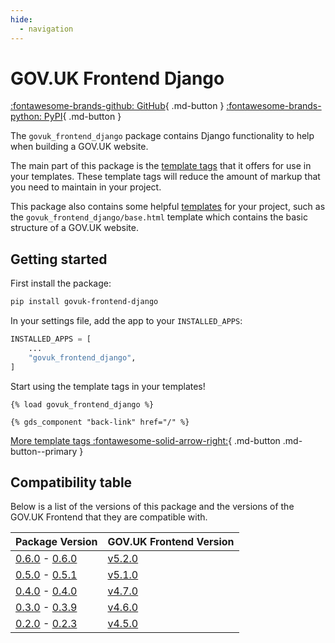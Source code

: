 ```yaml
---
hide:
  - navigation
---
```


# GOV.UK Frontend Django

[:fontawesome-brands-github: GitHub](https://github.com/uktrade/govuk-frontend-django/){ .md-button }
[:fontawesome-brands-python: PyPI](https://pypi.org/project/govuk-frontend-django/){ .md-button }

The `govuk_frontend_django` package contains Django functionality to help when building a GOV.UK website.

The main part of this package is the [template tags](./template-tags/index.md) that it offers for use in your templates. These template tags will reduce the amount of markup that you need to maintain in your project.

This package also contains some helpful [templates](./templates.md) for your project, such as the `govuk_frontend_django/base.html` template which contains the basic structure of a GOV.UK website.

## Getting started

First install the package:
```bash
pip install govuk-frontend-django
```

In your settings file, add the app to your `INSTALLED_APPS`:
```python
INSTALLED_APPS = [
    ...
    "govuk_frontend_django",
]
```

Start using the template tags in your templates!
```django
{% load govuk_frontend_django %}

{% gds_component "back-link" href="/" %}
```

[More template tags :fontawesome-solid-arrow-right:](./template-tags/index.md){ .md-button .md-button--primary }

## Compatibility table

Below is a list of the versions of this package and the versions of the GOV.UK Frontend that they are compatible with.

| Package Version | GOV.UK Frontend Version |
| --------------- | ----------------------- |
| [0.6.0](https://github.com/uktrade/govuk-frontend-django/releases/tag/0.6.0) - [0.6.0](https://github.com/uktrade/govuk-frontend-django/releases/tag/0.6.0) | [v5.2.0](https://github.com/alphagov/govuk-frontend/releases/tag/v5.2.0) |
| [0.5.0](https://github.com/uktrade/govuk-frontend-django/releases/tag/0.5.0) - [0.5.1](https://github.com/uktrade/govuk-frontend-django/releases/tag/0.5.1) | [v5.1.0](https://github.com/alphagov/govuk-frontend/releases/tag/v5.1.0) |
| [0.4.0](https://github.com/uktrade/govuk-frontend-django/releases/tag/0.4.0) - [0.4.0](https://github.com/uktrade/govuk-frontend-django/releases/tag/0.4.0) | [v4.7.0](https://github.com/alphagov/govuk-frontend/releases/tag/v4.7.0) |
| [0.3.0](https://github.com/uktrade/govuk-frontend-django/releases/tag/0.3.0) - [0.3.9](https://github.com/uktrade/govuk-frontend-django/releases/tag/0.3.9) | [v4.6.0](https://github.com/alphagov/govuk-frontend/releases/tag/v4.6.0) |
| [0.2.0](https://github.com/uktrade/govuk-frontend-django/releases/tag/0.2.0) - [0.2.3](https://github.com/uktrade/govuk-frontend-django/releases/tag/0.2.3) | [v4.5.0](https://github.com/alphagov/govuk-frontend/releases/tag/v4.5.0) |
